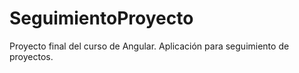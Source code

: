 # SeguimientoProyecto
Proyecto final del curso de Angular. Aplicación para seguimiento de proyectos.
